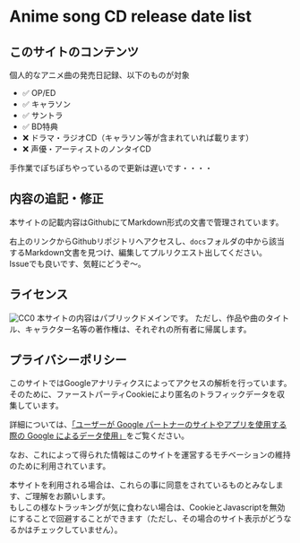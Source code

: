 # Anime song CD release date list

## このサイトのコンテンツ

個人的なアニメ曲の発売日記録、以下のものが対象

- ✅ OP/ED
- ✅ キャラソン
- ✅ サントラ
- ✅ BD特典
- ❌ ドラマ・ラジオCD（キャラソン等が含まれていれば載ります）
- ❌ 声優・アーティストのノンタイCD
  
手作業でぽちぽちやっているので更新は遅いです・・・・

## 内容の追記・修正

本サイトの記載内容はGithubにてMarkdown形式の文書で管理されています。

右上のリンクからGithubリポジトリへアクセスし、`docs`フォルダの中から該当するMarkdown文書を見つけ、編集してプルリクエスト出してください。  
Issueでも良いです、気軽にどうぞ～。

## ライセンス
<img src="https://i.creativecommons.org/p/zero/1.0/88x31.png" alt="CC0" />  
本サイトの内容はパブリックドメインです。  
ただし、作品や曲のタイトル、キャラクター名等の著作権は、それぞれの所有者に帰属します。

## プライバシーポリシー

このサイトではGoogleアナリティクスによってアクセスの解析を行っています。そのために、ファーストパーティCookieにより匿名のトラフィックデータを収集しています。

詳細については、[「ユーザーが Google パートナーのサイトやアプリを使用する際の Google によるデータ使用」](https://policies.google.com/technologies/partner-sites?hl=ja)をご覧ください。

なお、これによって得られた情報はこのサイトを運営するモチベーションの維持のために利用されています。

本サイトを利用される場合は、これらの事に同意をされているものとみなします、ご理解をお願いします。  
もしこの様なトラッキングが気に食わない場合は、CookieとJavascriptを無効にすることで回避することができます（ただし、その場合のサイト表示がどうなるかはチェックしていません）。

